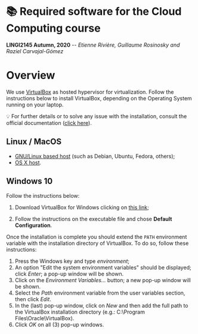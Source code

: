
# :books: Required software for the Cloud Computing course

**LINGI2145 Autumn, 2020** -- *Etienne Rivière, Guillaume Rosinosky and Raziel Carvajal-Gómez*

# Overview

We use [VirtualBox](https://www.virtualbox.org/) as hosted hypervisor for virtualization.
Follow the instructions below to install VirtualBox, depending on the Operating System running on your laptop.

:bulb:
For further details or to solve any issue with the installation, consult the official documentation ([click here](https://www.virtualbox.org/manual/ch02.html)).

## Linux / MacOS

- [GNU/Linux based host](https://www.virtualbox.org/wiki/Linux_Downloads) (such as Debian, Ubuntu, Fedora, others);
- [OS X host](https://www.virtualbox.org/wiki/Downloads).

## Windows 10

Follow the instructions below:

1. Download VirtualBox for Windows clicking on [this link](https://download.virtualbox.org/virtualbox/6.1.14/VirtualBox-6.1.14-140239-Win.exe);

1. Follow the instructions on the executable file and chose **Default Configuration**.

Once the installation is complete you should extend the `PATH` environment variable with the installation directory of VirtualBox. To do so, follow these instructions:

1. Press the Windows key and type *environment*;
1. An option "Edit the system environment variables" should be displayed; click *Enter*; a pop-up window will be shown.
1. Click on the *Environment Variables...* button; a new pop-up window will be shown.
1. Select the *Path* environment variable from the user variables section, then click *Edit*.
1. In the (last) pop-up window, click on *New* and then add the full path to the VirtualBox installation directory (e.g.: C:\Program Files\Oracle\VirtualBox).
1. Click *OK* on all (3) pop-up windows.
